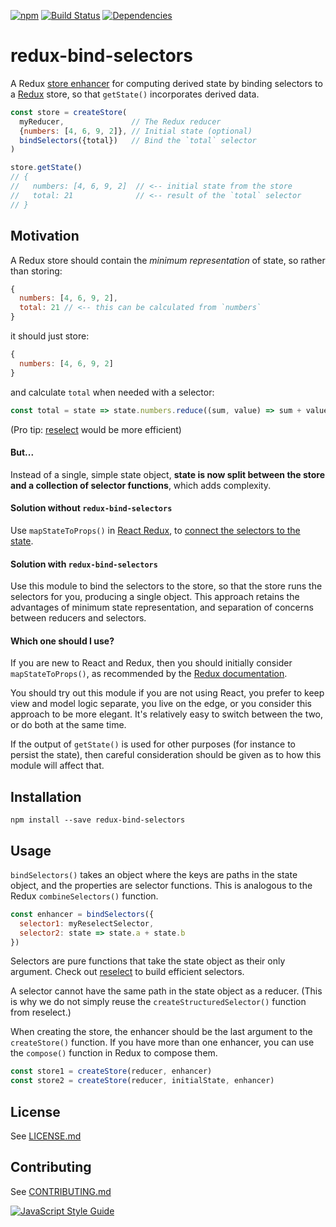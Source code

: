 [![npm](https://img.shields.io/npm/v/redux-bind-selectors.svg)](https://www.npmjs.com/package/redux-bind-selectors )
[![Build Status](https://travis-ci.org/blgm/redux-bind-selectors.svg?branch=master)](https://travis-ci.org/blgm/redux-bind-selectors )
[![Dependencies](https://david-dm.org/blgm/redux-bind-selectors.svg)](https://david-dm.org/blgm/redux-bind-selectors )

# redux-bind-selectors
A Redux [store enhancer](https://github.com/reactjs/redux/blob/master/docs/Glossary.md#store-enhancer) for computing derived state by binding selectors to a [Redux](http://redux.js.org/) store, so that `getState()` incorporates derived data.

```javascript
const store = createStore(
  myReducer,               // The Redux reducer
  {numbers: [4, 6, 9, 2]}, // Initial state (optional)
  bindSelectors({total})   // Bind the `total` selector
)

store.getState()
// {
//   numbers: [4, 6, 9, 2]  // <-- initial state from the store
//   total: 21              // <-- result of the `total` selector
// }
```

## Motivation
A Redux store should contain the *minimum representation* of state, so rather than storing:
```javascript
{
  numbers: [4, 6, 9, 2],
  total: 21 // <-- this can be calculated from `numbers`
}
```
it should just store:
```javascript
{
  numbers: [4, 6, 9, 2]
}
```
and calculate `total` when needed with a selector:
```javascript
const total = state => state.numbers.reduce((sum, value) => sum + value, 0)
```
(Pro tip:  [reselect](https://www.npmjs.com/package/reselect) would be more efficient)

#### But...
Instead of a single, simple state object, **state is now split between the store and a collection of selector functions**, which adds complexity.

#### Solution without `redux-bind-selectors`
Use `mapStateToProps()` in [React Redux](https://www.npmjs.com/package/react-redux), to [connect the selectors to the state](http://redux.js.org/docs/recipes/ComputingDerivedData.html).

#### Solution with `redux-bind-selectors`
Use this module to bind the selectors to the store, so that the store runs the selectors for you, producing a single object.  This approach retains the advantages of minimum state representation, and separation of concerns between reducers and selectors.

#### Which one should I use?
If you are new to React and Redux, then you should initially consider `mapStateToProps()`, as recommended by the [Redux documentation](http://redux.js.org/docs/recipes/ComputingDerivedData.html).

You should try out this module if you are not using React, you prefer to keep view and model logic separate, you live on the edge, or you consider this approach to be more elegant.  It's relatively easy to switch between the two, or do both at the same time.

If the output of `getState()` is used for other purposes (for instance to persist the state), then careful consideration should be given as to how this module will affect that.

## Installation
```
npm install --save redux-bind-selectors
```

## Usage
`bindSelectors()` takes an object where the keys are paths in the state object, and the properties are selector functions.  This is analogous to the Redux `combineSelectors()` function.
```javascript
const enhancer = bindSelectors({
  selector1: myReselectSelector,
  selector2: state => state.a + state.b
})
```
Selectors are pure functions that take the state object as their only argument.  Check out [reselect](https://www.npmjs.com/package/reselect) to build efficient selectors.

A selector cannot have the same path in the state object as a reducer. (This is why we do not simply reuse the `createStructuredSelector()` function from reselect.)

When creating the store, the enhancer should be the last argument to the `createStore()` function.  If you have more than one enhancer, you can use the `compose()` function in Redux to compose them.
```javascript
const store1 = createStore(reducer, enhancer)
const store2 = createStore(reducer, initialState, enhancer)
```

## License
See [LICENSE.md](LICENSE.md)

## Contributing
See [CONTRIBUTING.md](CONTRIBUTING.md)

[![JavaScript Style Guide](https://cdn.rawgit.com/standard/standard/master/badge.svg)](https://github.com/standard/standard)
